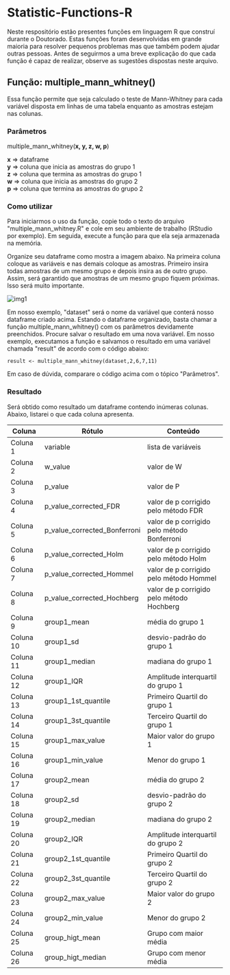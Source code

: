 # Statistic-Functions-R

Neste respositório estão presentes funções em linguagem R que construí durante o Doutorado. Estas funções foram desenvolvidas em grande maioria para resolver pequenos problemas mas que também podem ajudar outras pessoas. Antes de seguirmos a uma breve explicação do que cada função é capaz de realizar, observe as sugestões dispostas neste arquivo.

## Função: multiple_mann_whitney()

Essa função permite que seja calculado o teste de Mann-Whitney para cada variável disposta em linhas de uma tabela enquanto as amostras estejam nas colunas. 

### Parâmetros

multiple_mann_whitney(**x, y, z, w, p**)  

**x** => dataframe  
**y** => coluna que inicia as amostras do grupo 1  
**z** => coluna que termina as amostras do grupo 1  
**w** => coluna que inicia as amostras do grupo 2  
**p** => coluna que termina as amostras do grupo 2  

### Como utilizar

Para iniciarmos o uso da função, copie todo o texto do arquivo "multiple_mann_whitney.R" e cole em seu ambiente de trabalho (RStudio por exemplo). Em seguida, execute a função para que ela seja armazenada na memória.

Organize seu dataframe como mostra a imagem abaixo. Na primeira coluna coloque as variáveis e nas demais coloque as amostras. Primeiro insira todas amostras de um mesmo grupo e depois insira as de outro grupo. Assim, será garantido que amostras de um mesmo grupo fiquem próximas. Isso será muito importante.

![img1](https://user-images.githubusercontent.com/32198100/97354724-9af5b900-1874-11eb-85aa-5e2b44c088b0.png)

Em nosso exemplo, "dataset" será o nome da variável que conterá nosso dataframe criado acima. Estando o dataframe organizado, basta chamar a função multiple_mann_whitney() com os parâmetros devidamente preenchidos. Procure salvar o resultado em uma nova variável. Em nosso exemplo, executamos a função e salvamos o resultado em uma variável chamada "result" de acordo com o código abaixo:

`result <- multiple_mann_whitney(dataset,2,6,7,11)`

Em caso de dúvida, comparare o código acima com o tópico "Parâmetros".

### Resultado

Será obtido como resultado um dataframe contendo inúmeras colunas. Abaixo, listarei o que cada coluna apresenta.

| Coluna 	| Rótulo 	| Conteúdo 	|
|-	|-	|-	|
| Coluna 1 	| variable 	| lista de variáveis 	|
| Coluna 2 	| w_value 	| valor de W 	|
| Coluna 3 	| p_value 	| valor de P 	|
| Coluna 4 	| p_value_corrected_FDR 	| valor de p corrigido pelo método FDR 	|
| Coluna 5 	| p_value_corrected_Bonferroni 	| valor de p corrigido pelo método Bonferroni 	|
| Coluna 6 	| p_value_corrected_Holm 	| valor de p corrigido pelo método Holm 	|
| Coluna 7 	| p_value_corrected_Hommel 	| valor de p corrigido pelo método Hommel 	|
| Coluna 8 	| p_value_corrected_Hochberg 	| valor de p corrigido pelo método Hochberg 	|
| Coluna 9 	| group1_mean 	| média do grupo 1 	|
| Coluna 10 	| group1_sd 	| desvio-padrão do grupo 1 	|
| Coluna 11 	| group1_median 	| madiana do grupo 1 	|
| Coluna 12 	| group1_IQR 	| Amplitude interquartil do grupo 1 	|
| Coluna 13 	| group1_1st_quantile 	| Primeiro Quartil do grupo 1 	|
| Coluna 14 	| group1_3st_quantile 	| Terceiro Quartil do grupo 1 	|
| Coluna 15 	| group1_max_value 	| Maior valor do grupo 1 	|
| Coluna 16 	| group1_min_value 	| Menor do grupo 1 	|
| Coluna 17 	| group2_mean 	| média do grupo 2 	|
| Coluna 18 	| group2_sd 	| desvio-padrão do grupo 2 	|
| Coluna 19 	| group2_median 	| madiana do grupo 2 	|
| Coluna 20 	| group2_IQR 	| Amplitude interquartil do grupo 2 	|
| Coluna 21 	| group2_1st_quantile 	| Primeiro Quartil do grupo 2 	|
| Coluna 22 	| group2_3st_quantile 	| Terceiro Quartil do grupo 2 	|
| Coluna 23 	| group2_max_value 	| Maior valor do grupo 2 	|
| Coluna 24 	| group2_min_value 	| Menor do grupo 2 	|
| Coluna 25 	| group_higt_mean 	| Grupo com maior média 	|
| Coluna 26 	| group_higt_median 	| Grupo com menor média 	|
